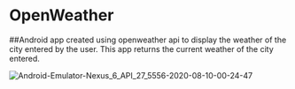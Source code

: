 # OpenWeather
##Android app created using openweather api to display the weather of the city entered by the user.
This app returns the current weather of the city entered.


![Android-Emulator-Nexus_6_API_27_5556-2020-08-10-00-24-47](https://user-images.githubusercontent.com/59617282/89740675-7295c400-daa8-11ea-95aa-27008bb7297d.gif)
